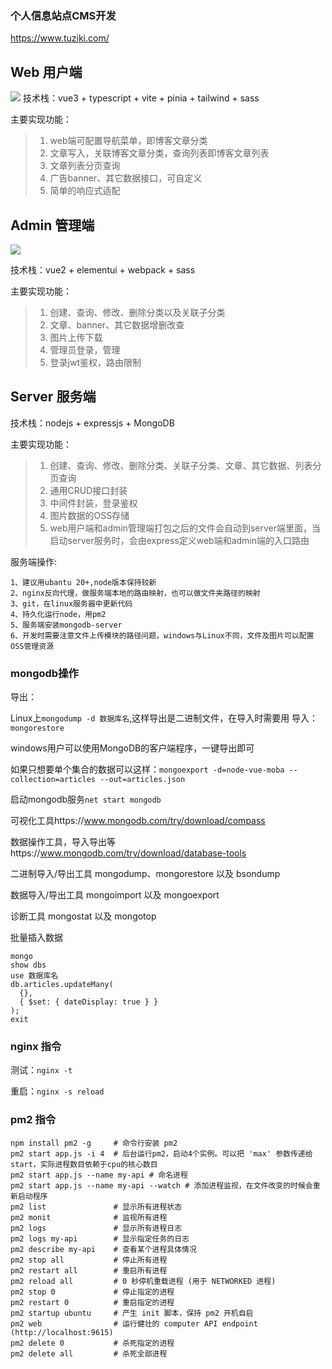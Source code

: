### 个人信息站点CMS开发
https://www.tuziki.com/

## Web 用户端
<img src='https://hkroom.oss-cn-shenzhen.aliyuncs.com/web1fewq23f43675.png'>
技术栈：vue3 + typescript + vite + pinia + tailwind + sass

主要实现功能：
>1. web端可配置导航菜单，即博客文章分类
>2. 文章写入，关联博客文章分类，查询列表即博客文章列表
>3. 文章列表分页查询
>4. 广告banner、其它数据接口，可自定义
>5. 简单的响应式适配

## Admin 管理端
<img src='https://hkroom.oss-cn-shenzhen.aliyuncs.com/admin1fwqfewqf.png'>

技术栈：vue2 + elementui + webpack + sass

主要实现功能：
>1. 创建、查询、修改、删除分类以及关联子分类
>2. 文章、banner、其它数据增删改查
>3. 图片上传下载
>4. 管理员登录，管理
>5. 登录jwt鉴权，路由限制

## Server 服务端
技术栈：nodejs + expressjs + MongoDB

主要实现功能：
>1. 创建、查询、修改、删除分类、关联子分类、文章、其它数据、列表分页查询
>2. 通用CRUD接口封装
>3. 中间件封装，登录鉴权
>4. 图片数据的OSS存储
>5. web用户端和admin管理端打包之后的文件会自动到server端里面，当启动server服务时，会由express定义web端和admin端的入口路由

服务端操作:
```
1、建议用ubantu 20+,node版本保持较新
2、nginx反向代理，做服务端本地的路由映射，也可以做文件夹路径的映射
3、git，在linux服务器中更新代码
4、持久化运行node，用pm2 
5、服务端安装mongodb-server
6、开发时需要注意文件上传模块的路径问题，windows与Linux不同，文件及图片可以配置OSS管理资源
```

### mongodb操作

导出：

Linux上``mongodump -d 数据库名``,这样导出是二进制文件，在导入时需要用 导入：``mongorestore`` 

windows用户可以使用MongoDB的客户端程序，一键导出即可

如果只想要单个集合的数据可以这样：``mongoexport -d=node-vue-moba --collection=articles --out=articles.json``

启动mongodb服务``net start mongodb``

可视化工具https://www.mongodb.com/try/download/compass

数据操作工具，导入导出等https://www.mongodb.com/try/download/database-tools

二进制导入/导出工具 mongodump、mongorestore 以及 bsondump

数据导入/导出工具 mongoimport 以及 mongoexport

诊断工具 mongostat 以及 mongotop

批量插入数据
```
mongo
show dbs
use 数据库名
db.articles.updateMany(
  {},
  { $set: { dateDisplay: true } }
);
exit
```

### nginx 指令
测试：`` nginx -t ``

重启：`` nginx -s reload ``

### pm2 指令
```
npm install pm2 -g     # 命令行安装 pm2 
pm2 start app.js -i 4  # 后台运行pm2，启动4个实例。可以把 'max' 参数传递给 start，实际进程数目依赖于cpu的核心数目
pm2 start app.js --name my-api # 命名进程
pm2 start app.js --name my-api --watch # 添加进程监视，在文件改变的时候会重新启动程序
pm2 list               # 显示所有进程状态
pm2 monit              # 监视所有进程
pm2 logs               # 显示所有进程日志
pm2 logs my-api        # 显示指定任务的日志
pm2 describe my-api    # 查看某个进程具体情况
pm2 stop all           # 停止所有进程
pm2 restart all        # 重启所有进程
pm2 reload all         # 0 秒停机重载进程 (用于 NETWORKED 进程)
pm2 stop 0             # 停止指定的进程
pm2 restart 0          # 重启指定的进程
pm2 startup ubuntu     # 产生 init 脚本，保持 pm2 开机自启
pm2 web                # 运行健壮的 computer API endpoint (http://localhost:9615)
pm2 delete 0           # 杀死指定的进程
pm2 delete all         # 杀死全部进程
```




